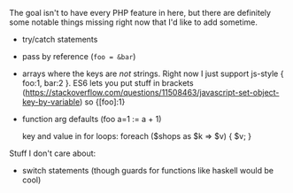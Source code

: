 The goal isn't to have every PHP feature in here, but there are definitely some notable things missing right now that I'd like to add sometime.

- try/catch statements
- pass by reference (`foo = &bar`)
- arrays where the keys are *not* strings. Right now I just support js-style { foo:1, bar:2 }. ES6 lets you put stuff in brackets (https://stackoverflow.com/questions/11508463/javascript-set-object-key-by-variable) so {[foo]:1}
- function arg defaults (foo a=1 := a + 1)

    key and value in for loops:
    foreach ($shops as $k => $v) {
        $v;
    }

Stuff I don't care about:
- switch statements (though guards for functions like haskell would be cool)
